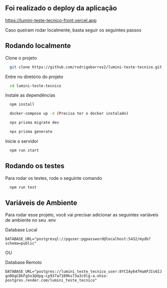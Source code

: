 
## Foi realizado o deploy da aplicação


https://lumini-teste-tecnico-front.vercel.app


Caso queiram rodar localmente, basta seguir os seguintes passos

## Rodando localmente

Clone o projeto

```bash
  git clone https://github.com/rodrigobarros2/lumini-teste-tecnico.git
```

Entre no diretório do projeto

```bash
  cd lumini-teste-tecnico
```

Instale as dependências

```bash
  npm install
```

```bash
  docker-compose up -d (Precisa ter o docker instalado)
```

```bash
  npx prisma migrate dev
```

```bash
  npx prisma generate
```



Inicie o servidor

```bash
  npm run start
```


## Rodando os testes

Para rodar os testes, rode o seguinte comando

```bash
  npm run test
```


## Variáveis de Ambiente

Para rodar esse projeto, você vai precisar adicionar as seguintes variáveis de ambiente no seu .env

Database Local 

`DATABASE_URL="postgresql://pguser:pgpassword@localhost:5432/mydb?schema=public"`

OU

Database Remoto

`DATABASE_URL="postgres://lumini_teste_tecnico_user:8YCIAy64fHaAPJIs6IJgnDDgCDkFgSo3@dpg-cp937a7109ks73a3c9lg-a.ohio-postgres.render.com/lumini_teste_tecnico"`
